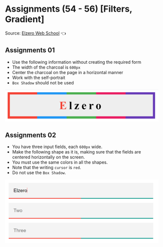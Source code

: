 # Assignments (54 - 56) [Filters, Gradient]

Source: [Elzero Web School](https://elzero.org/css-assignments-lesson-from-54-to-56/) :point_left:

## Assignments 01
- Use the following information without creating the required form
- The width of the charcoal is `600px`
- Center the charcoal on the page in a horizontal manner
- Work with the self-portrait
- `Box Shadow` should not be used

![Assignments 01](/54-56/Image/css-assignments-lessons-54-56-1.png)

## Assignments 02
- You have three input fields, each `600px` wide.
- Make the following shape as it is, making sure that the fields are centered horizontally on the screen.
- You must use the same colors in all the shapes.
- Note that the writing `cursor` is `red`.
- Do not use the `Box Shadow`.

![Assignments 02](/54-56/Image/css-assignments-lessons-54-56-2.png)
